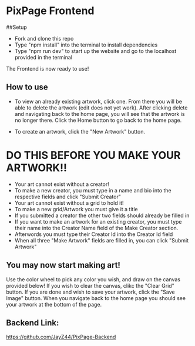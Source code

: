 # PixPage Frontend

##Setup

- Fork and clone this repo
- Type "npm install" into the terminal to install dependencies
- Type "npm run dev" to start up the website and go to the localhost provided in the terminal

The Frontend is now ready to use!

## How to use

- To view an already existing artwork, click one. 
From there you will be able to delete the artwork (edit does not yet work).
After clicking delete and navigating back to the home page, you will see that the artwork is no longer there.
Click the Home button to go back to the home page.

- To create an artwork, click the "New Artwork" button.

# DO THIS BEFORE YOU MAKE YOUR ARTWORK!!

- Your art cannot exist without a creator!
- To make a new creator, you must type in a name and bio into the respective fields and click "Submit Creator"
- Your art cannot exist without a grid to hold it!
- To make a new grid/Artwork you must give it a title
- If you submitted a creator the other two fields should already be filled in
- If you want to make an artwork for an existing creator, you must type their name into the Creator Name field of the Make Creator section.
- Afterwords you must type their Creator Id into the Creator Id field
- When all three "Make Artwork" fields are filled in, you can click "Submit Artwork"

## You may now start making art!

Use the color wheel to pick any color you wish, and draw on the canvas provided below!
If you wish to clear the canvas, clikc the "Clear Grid" button.
If you are done and wish to save your artwork, click the "Save Image" button.
When you navigate back to the home page you should see your artwork at the bottom of the page.


## Backend Link:

https://github.com/JayZ44/PixPage-Backend



